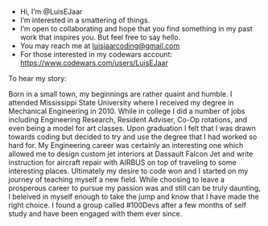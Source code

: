 - Hi, I’m @LuisEJaar
- I’m interested in a smattering of things.
- I’m open to collaborating and hope that you find something in my past work that inspires you. But feel free to say hello. 
- You may reach me at luisjaarcoding@gmail.com
- For those interested in my codewars account: https://www.codewars.com/users/LuisEJaar

To hear my story: 

Born in a small town, my beginnings are rather quaint and humble. I attended Mississippi State University where I received my degree in Mechanical Engineering in 2010. While in college I did a number of jobs including Engineering Research, Resident Adviser, Co-Op rotations, and even being a model for art classes. Upon graduation I felt that I was drawn towards coding but decided to try and use the degree that I had worked so hard for. My Engineering career was certainly an interesting one which allowed me to design custom jet interiors at Dassault Falcon Jet and write instruction for aircraft repair with AIRBUS on top of traveling to some interesting places. Ultimately my desire to code won and I started on my journey of teaching myself a new field. While choosing to leave a prosperous career to pursue my passion was and still can be truly daunting, I beleived in myself enough to take the jump and know that I have made the right choice. I found a group called #100Devs after a few months of self study and have been engaged with them ever since. 
 

<!---
LuisEJaar/LuisEJaar is a ✨ special ✨ repository because its `README.md` (this file) appears on your GitHub profile.
You can click the Preview link to take a look at your changes.
--->
